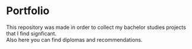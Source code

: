 # Portfolio
This repository was made in order to collect my bachelor studies projects that I find signficant.  
Also here you can find diplomas and recommendations.